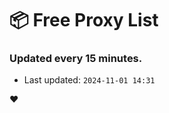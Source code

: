 # :package: Free Proxy List
### Updated every 15 minutes.

- Last updated: `2024-11-01 14:31`

:heart:
